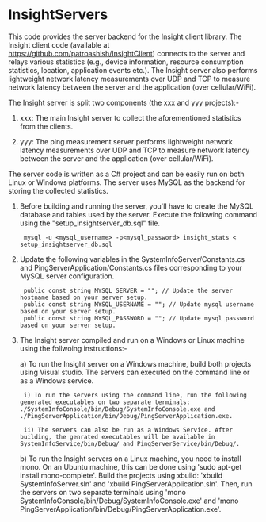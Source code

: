 InsightServers
=================

This code provides the server backend for the Insight client library. The Insight client code (available at https://github.com/patroashish/InsightClient) connects to the server and relays various statistics (e.g., device information, resource consumption statistics, location, application events etc.). The Insight server also performs lightweight network latency measurements over UDP and TCP to measure network latency between the server and the application (over cellular/WiFi).

The Insight server is split two components (the xxx and yyy projects):-

1. xxx: The main Insight server to collect the aforementioned statistics from the clients.

2. yyy: The ping measurement server performs lightweight network latency measurements over UDP and TCP to measure network latency between the server and the application (over cellular/WiFi).

The server code is written as a C# project and can be easily run on both Linux or Windows platforms. The server uses MySQL as the backend for storing the collected statistics.

1. Before building and running the server, you'll have to create the MySQL database and tables used by the server. Execute the following command using the "setup_insightserver_db.sql" file.

        mysql -u <mysql_username> -p<mysql_password> insight_stats < setup_insightserver_db.sql

2. Update the following variables in the SystemInfoServer/Constants.cs and PingServerApplication/Constants.cs files corresponding to your MySQL server configuration.

        public const string MYSQL_SERVER = ""; // Update the server hostname based on your server setup.
        public const string MYSQL_USERNAME = ""; // Update mysql username based on your server setup.
        public const string MYSQL_PASSWORD = ""; // Update mysql password based on your server setup.

3. The Insight server compiled and run on a Windows or Linux machine using the follwoing instructions:-

    a) To run the Insight server on a Windows machine, build both projects using Visual studio. The servers can executed on the command line or as a Windows service.
    
        i) To run the servers using the command line, run the following generated executables on two separate terminals: ./SystemInfoConsole/bin/Debug/SystemInfoConsole.exe and ./PingServerApplication/bin/Debug/PingServerApplication.exe.
        
        ii) The servers can also be run as a Windows Service. After building, the genrated executables will be available in SystemInfoService/bin/Debug/ and PingServerService/bin/Debug/.

    b) To run the Insight servers on a Linux machine, you need to install mono. On an Ubuntu machine, this can be done using 'sudo apt-get install mono-complete'. Build the projects using xbuild: 'xbuild SystemInfoServer.sln' and 'xbuild PingServerApplication.sln'. Then, run the servers on two separate terminals using 'mono SystemInfoConsole/bin/Debug/SystemInfoConsole.exe' and 'mono PingServerApplication/bin/Debug/PingServerApplication.exe'.

